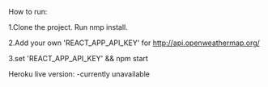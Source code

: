 How to run:

1.Clone the project. Run nmp install. 

2.Add your own 'REACT_APP_API_KEY' for http://api.openweathermap.org/

3.set 'REACT_APP_API_KEY' && npm start


Heroku live version:
-currently unavailable
